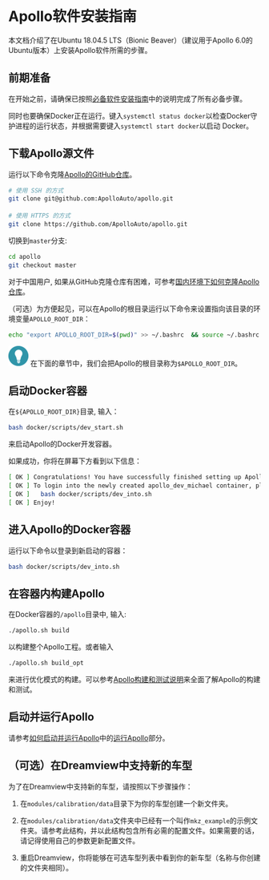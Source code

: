 # Apollo软件安装指南

本文档介绍了在Ubuntu 18.04.5 LTS（Bionic Beaver）（建议用于Apollo 6.0的Ubuntu版本）上安装Apollo软件所需的步骤。

## 前期准备

在开始之前，请确保已按照[必备软件安装指南](../specs/prerequisite_software_installation_guide.md)中的说明完成了所有必备步骤。

同时也要确保Docker正在运行。键入`systemctl status docker`以检查Docker守护进程的运行状态，并根据需要键入`systemctl start docker`以启动 Docker。

## 下载Apollo源文件

运行以下命令克隆[Apollo的GitHub仓库](https://github.com/ApolloAuto/apollo.git)。

```bash
# 使用 SSH 的方式
git clone git@github.com:ApolloAuto/apollo.git

# 使用 HTTPS 的方式
git clone https://github.com/ApolloAuto/apollo.git

```

切换到`master`分支:

```bash
cd apollo
git checkout master
```

对于中国用户, 如果从GitHub克隆仓库有困难，可参考[国内环境下如何克隆Apollo仓库](../howto/how_to_clone_apollo_repo_from_china_cn.md)。

（可选）为方便起见，可以在Apollo的根目录运行以下命令来设置指向该目录的环境变量`APOLLO_ROOT_DIR`：

```bash
echo "export APOLLO_ROOT_DIR=$(pwd)" >> ~/.bashrc  && source ~/.bashrc
```

![tip](images/tip_icon.png) 在下面的章节中，我们会把Apollo的根目录称为`$APOLLO_ROOT_DIR`。

## 启动Docker容器

在`${APOLLO_ROOT_DIR}`目录, 输入：

```bash
bash docker/scripts/dev_start.sh
```

来启动Apollo的Docker开发容器。

如果成功，你将在屏幕下方看到以下信息：

```bash
[ OK ] Congratulations! You have successfully finished setting up Apollo Dev Environment.
[ OK ] To login into the newly created apollo_dev_michael container, please run the following command:
[ OK ]   bash docker/scripts/dev_into.sh
[ OK ] Enjoy!
```

## 进入Apollo的Docker容器

运行以下命令以登录到新启动的容器：

```bash
bash docker/scripts/dev_into.sh
```

## 在容器内构建Apollo

在Docker容器的`/apollo`目录中, 输入:

```bash
./apollo.sh build
```

以构建整个Apollo工程。或者输入

```bash
./apollo.sh build_opt
```

来进行优化模式的构建。可以参考[Apollo构建和测试说明](../specs/apollo_build_and_test_explained.md)来全面了解Apollo的构建和测试。

## 启动并运行Apollo

请参考[如何启动并运行Apollo](../howto/how_to_launch_and_run_apollo.md)中的[运行Apollo](../howto/how_to_launch_and_run_apollo.md#run-apollo)部分。

## （可选）在Dreamview中支持新的车型

为了在Dreamview中支持新的车型，请按照以下步骤操作：

1. 在`modules/calibration/data`目录下为你的车型创建一个新文件夹。

2. 在`modules/calibration/data`文件夹中已经有一个叫作`mkz_example`的示例文件夹。请参考此结构，并以此结构包含所有必需的配置文件。如果需要的话，请记得使用自己的参数更新配置文件。

3. 重启Dreamview，你将能够在可选车型列表中看到你的新车型（名称与你创建的文件夹相同）。
